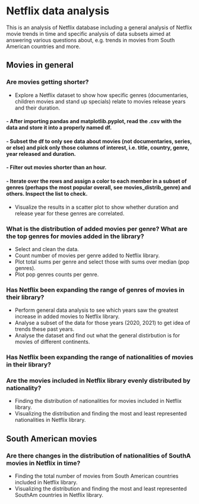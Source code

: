 # Netflix data analysis
This is an analysis of Netflix database including a general analysis of Netflix movie trends in time and specific analysis of data subsets aimed at answering various questions about, e.g. trends in movies from South American countries and more.

## Movies in general

### Are movies getting shorter? 
- Explore a Netflix dataset to show how specific genres (documentaries, children movies and stand up specials) relate to movies release years and their duration. 
#### - After importing pandas and matplotlib.pyplot, read the .csv with the data and store it into a properly named df. 
#### - Subset the df to only see data about movies (not documentaries, series, or else) and pick only those columns of interest, i.e. title, country, genre, year released and duration.
#### - Filter out movies shorter than an hour.
#### - Iterate over the rows and assign a color to each member in a subset of genres (perhaps the most popular overall, see movies_distrib_genre) and others. Inspect the list to check.
- Visualize the results in a scatter plot to show whether duration and release year for these genres are correlated.


  
### What is the distribution of added movies per genre? What are the top genres for movies added in the library?
- Select and clean the data.
- Count number of movies per genre added to Netflix library.
- Plot total sums per genre and select those with sums over median (pop genres).
- Plot pop genres counts per genre.

### Has Netflix been expanding the range of genres of movies in their library?

- Perform general data analysis to see which years saw the greatest increase in added movies to Netflix library.
- Analyse a subset of the data for those years (2020, 2021) to get idea of trends these past years.
- Analyse the dataset and find out what the general distirbution is for movies of different continents.

### Has Netflix been expanding the range of nationalities of movies in their library?

### Are the movies included in Netflix library evenly distributed by nationality?
- Finding the distribution of nationalities for movies included in Netflix library.
- Visualizing the distribution and finding the most and least represented nationalities in Netflix library.

## South American movies
### Are there changes in the distribution of nationalities of SouthA movies in Netflix in time?
- Finding the total number of movies from South American countries included in Netflix library.
- Visualizing the distribution and finding the most and least represented SouthAm countries in Netflix library.


